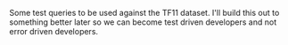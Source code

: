 Some test queries to be used against the TF11 dataset.
I'll build this out to something better later so we can become test driven
developers and not error driven developers.
